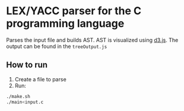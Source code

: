 # LEX/YACC parser for the C programming language

Parses the input file and builds AST.
AST is visualized using [d3.js](https://d3js.org/). The output can be found in the `treeOutput.js`

## How to run

1. Create a file to parse
2. Run:

```bash
./make.sh
./main<input.c
```